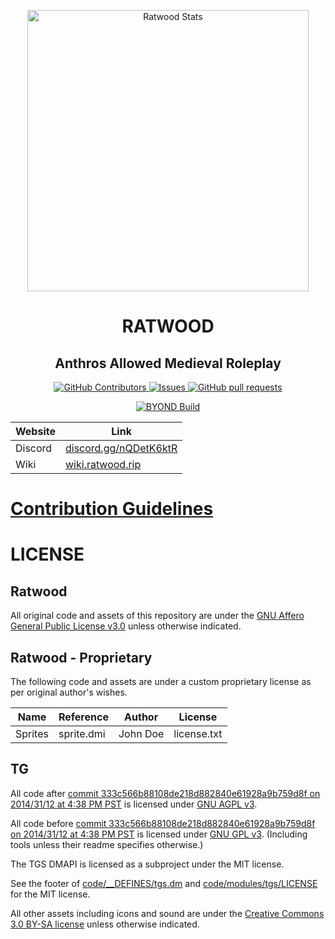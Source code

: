 
<p align="center">
 <img width="450px" src="https://res.cloudinary.com/dxckdses2/image/upload/v1730145846/ydfd9atasnhj9jn3r5jw.png" align="center" alt="Ratwood Stats" />
 <h1 align="center">RATWOOD</h1>
 <h2 align="center">Anthros Allowed Medieval Roleplay</h2>
</p>

<p align="center">
    <a href="https://github.com/Rotwood-Vale/Ratwood-Keep/graphs/contributors">
      <img alt="GitHub Contributors" src="https://img.shields.io/github/contributors/Rotwood-Vale/Ratwood-Keep" />
    </a>
    <a href="https://github.com/Rotwood-Vale/Ratwood-Keep/issues">
      <img alt="Issues" src="https://img.shields.io/github/issues/Rotwood-Vale/Ratwood-Keep?color=0088ff" />
    </a>
    <a href="https://github.com/Rotwood-Vale/Ratwood-Keep/pulls">
      <img alt="GitHub pull requests" src="https://img.shields.io/github/issues-pr/Rotwood-Vale/Ratwood-Keep?color=0088ff" />
    </a>
</p>

<p align="center">
	<a href="https://github.com/Rotwood-Vale/Ratwood-Keep/actions/workflows/ci_suite.yml">
      <img alt="BYOND Build" src="https://github.com/Rotwood-Vale/Ratwood-Keep/actions/workflows/ci_suite.yml/badge.svg" />
    </a>
</p>

<div align="center">

| Website                   | Link                                           |
|---------------------------|------------------------------------------------|
| Discord          | [discord.gg/nQDetK6ktR](https://discord.gg/nQDetK6ktR) |
| Wiki                      | [wiki.ratwood.rip](https://wiki.ratwood.rip/index.php/Main_Page) |

</div>


<h1>
	<a href="https://github.com/Rotwood-Vale/Ratwood-Keep/blob/main/ContributionGuidelines.dm">
		Contribution Guidelines
	</a>
</h1>


# LICENSE

## Ratwood

All original code and assets of this repository are under the [GNU Affero General Public License v3.0](https://www.gnu.org/licenses/agpl-3.0.en.html) unless otherwise indicated.

## Ratwood - Proprietary

The following code and assets are under a custom proprietary license as per original author's wishes.

| Name                 | Reference                                           | Author   |   License  |
|----------------------|-----------------------------------------------------|----------|------------|
| Sprites              | sprite.dmi                                          | John Doe | license.txt|


## TG

All code after [commit 333c566b88108de218d882840e61928a9b759d8f on 2014/31/12 at 4:38 PM PST](https://github.com/tgstation/tgstation/commit/333c566b88108de218d882840e61928a9b759d8f) is licensed under [GNU AGPL v3](https://www.gnu.org/licenses/agpl-3.0.html).

All code before [commit 333c566b88108de218d882840e61928a9b759d8f on 2014/31/12 at 4:38 PM PST](https://github.com/tgstation/tgstation/commit/333c566b88108de218d882840e61928a9b759d8f) is licensed under [GNU GPL v3](https://www.gnu.org/licenses/gpl-3.0.html).
(Including tools unless their readme specifies otherwise.)

The TGS DMAPI is licensed as a subproject under the MIT license.

See the footer of [code/__DEFINES/tgs.dm](./code/__DEFINES/tgs.dm) and [code/modules/tgs/LICENSE](./code/modules/tgs/LICENSE) for the MIT license.

All other assets including icons and sound are under the [Creative Commons 3.0 BY-SA license](https://creativecommons.org/licenses/by-sa/3.0/) unless otherwise indicated.
